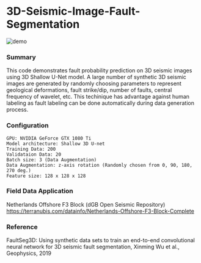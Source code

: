 # 3D-Seismic-Image-Fault-Segmentation
![demo](https://github.com/Jun-Tam/3D-Seismic-Image-Fault-Segmentation/raw/master/images/demo_application.gif)

### Summary
This code demonstrates fault probability prediction on 3D seismic images using 3D Shallow U-Net model.
A large number of synthetic 3D seismic images are generated by randomly choosing parameters
to represent geological deformations, fault strike/dip, number of faults, central frequency of wavelet, etc.
This techinique has advantage against human labeling as fault labeling can be done automatically during data generation process.

### Configuration
```
GPU: NVIDIA GeForce GTX 1080 Ti
Model architecture: Shallow 3D U-net
Training Data: 200
Validataion Data: 20
Batch size: 3 (Data Augmentation)
Data Augmentation: z-axis rotation (Randomly chosen from 0, 90, 180, 270 deg.)
Feature size: 128 x 128 x 128
```

### Field Data Application
Netherlands Offshore F3 Block (dGB Open Seismic Repository) <br>
https://terranubis.com/datainfo/Netherlands-Offshore-F3-Block-Complete

### Reference
FaultSeg3D: Using synthetic data sets to train an end-to-end convolutional neural network for 3D seismic fault segmentation,
Xinming Wu et al., Geophysics, 2019
